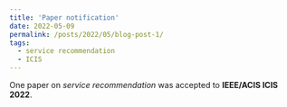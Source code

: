 ```yaml
---
title: 'Paper notification'
date: 2022-05-09
permalink: /posts/2022/05/blog-post-1/
tags:
  - service recommendation
  - ICIS
---
```


One paper on *service recommendation* was accepted to **IEEE/ACIS ICIS 2022**.
